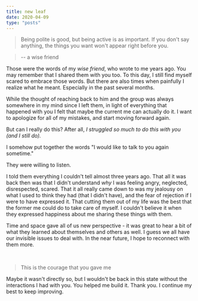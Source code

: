 ```yaml
---
title: new leaf
date: 2020-04-09
type: "posts"
---
```


> Being polite is good, but being active is as important.
> If you don't say anything, the things you want won't appear right before you.

> -- a wise friend

Those were the words of my _wise friend_, who wrote to me years ago. You may remember that I shared them with you too.
To this day, I still find myself scared to embrace those words. But there are also times when painfully I realize what he meant.
Especially in the past several months.

While the thought of reaching back to him and the group was always somewhere in my mind since I left them, in light of everything that happened with you I felt that maybe the current me can actually do it. I want to apologize for all of my mistakes, and start moving forward again.

But can I really do this? After all, _I struggled so much to do this with you (and I still do)._

I somehow put together the words "I would like to talk to you again sometime."

They were willing to listen.

I told them everything I couldn't tell almost three years ago.
That all it was back then was that I didn't understand _why_ I was feeling angry, neglected, disrespected, scared.
That it all really came down to was my jealousy on what I used to think they had (that I didn't have), and the fear of rejection if I were to have expressed it.
That cutting them out of my life was the best that the former me could do to take care of myself.
I couldn't believe it when they expressed happiness about me sharing these things with them.

Time and space gave all of us new perspective - it was great to hear a bit of what they learned about themselves and others as well.
I guess we all have our invisible issues to deal with.
In the near future, I hope to reconnect with them more.

<br/>

> This is the courage that you gave me

Maybe it wasn't directly so, but I wouldn't be back in this state without the interactions I had with you. You helped me build it. Thank you. I continue my best to keep improving.
